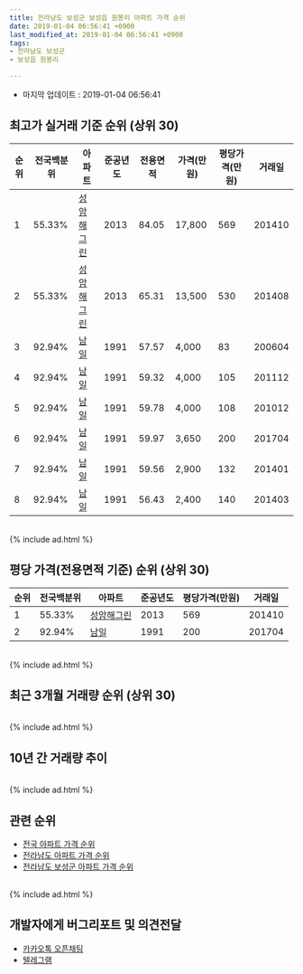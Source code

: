 ```yaml
---
title: 전라남도 보성군 보성읍 원봉리 아파트 가격 순위
date: 2019-01-04 06:56:41 +0900
last_modified_at: 2019-01-04 06:56:41 +0900
tags:
- 전라남도 보성군
- 보성읍 원봉리

---
```


* 마지막 업데이트 : 2019-01-04 06:56:41

## 최고가 실거래 기준 순위 (상위 30)


|순위|전국백분위|아파트|준공년도|전용면적|가격(만원)|평당가격(만원)|거래일|
|---|---|---|---|---|---|---|---|
|1|55.33%|[성암해그린](https://search.naver.com/search.naver?query=%EC%A0%84%EB%9D%BC%EB%82%A8%EB%8F%84+%EB%B3%B4%EC%84%B1%EA%B5%B0+%EB%B3%B4%EC%84%B1%EC%9D%8D+%EC%9B%90%EB%B4%89%EB%A6%AC+%EC%84%B1%EC%95%94%ED%95%B4%EA%B7%B8%EB%A6%B0)|2013|84.05|17,800|569|201410|
|2|55.33%|[성암해그린](https://search.naver.com/search.naver?query=%EC%A0%84%EB%9D%BC%EB%82%A8%EB%8F%84+%EB%B3%B4%EC%84%B1%EA%B5%B0+%EB%B3%B4%EC%84%B1%EC%9D%8D+%EC%9B%90%EB%B4%89%EB%A6%AC+%EC%84%B1%EC%95%94%ED%95%B4%EA%B7%B8%EB%A6%B0)|2013|65.31|13,500|530|201408|
|3|92.94%|[남일](https://search.naver.com/search.naver?query=%EC%A0%84%EB%9D%BC%EB%82%A8%EB%8F%84+%EB%B3%B4%EC%84%B1%EA%B5%B0+%EB%B3%B4%EC%84%B1%EC%9D%8D+%EC%9B%90%EB%B4%89%EB%A6%AC+%EB%82%A8%EC%9D%BC)|1991|57.57|4,000|83|200604|
|4|92.94%|[남일](https://search.naver.com/search.naver?query=%EC%A0%84%EB%9D%BC%EB%82%A8%EB%8F%84+%EB%B3%B4%EC%84%B1%EA%B5%B0+%EB%B3%B4%EC%84%B1%EC%9D%8D+%EC%9B%90%EB%B4%89%EB%A6%AC+%EB%82%A8%EC%9D%BC)|1991|59.32|4,000|105|201112|
|5|92.94%|[남일](https://search.naver.com/search.naver?query=%EC%A0%84%EB%9D%BC%EB%82%A8%EB%8F%84+%EB%B3%B4%EC%84%B1%EA%B5%B0+%EB%B3%B4%EC%84%B1%EC%9D%8D+%EC%9B%90%EB%B4%89%EB%A6%AC+%EB%82%A8%EC%9D%BC)|1991|59.78|4,000|108|201012|
|6|92.94%|[남일](https://search.naver.com/search.naver?query=%EC%A0%84%EB%9D%BC%EB%82%A8%EB%8F%84+%EB%B3%B4%EC%84%B1%EA%B5%B0+%EB%B3%B4%EC%84%B1%EC%9D%8D+%EC%9B%90%EB%B4%89%EB%A6%AC+%EB%82%A8%EC%9D%BC)|1991|59.97|3,650|200|201704|
|7|92.94%|[남일](https://search.naver.com/search.naver?query=%EC%A0%84%EB%9D%BC%EB%82%A8%EB%8F%84+%EB%B3%B4%EC%84%B1%EA%B5%B0+%EB%B3%B4%EC%84%B1%EC%9D%8D+%EC%9B%90%EB%B4%89%EB%A6%AC+%EB%82%A8%EC%9D%BC)|1991|59.56|2,900|132|201401|
|8|92.94%|[남일](https://search.naver.com/search.naver?query=%EC%A0%84%EB%9D%BC%EB%82%A8%EB%8F%84+%EB%B3%B4%EC%84%B1%EA%B5%B0+%EB%B3%B4%EC%84%B1%EC%9D%8D+%EC%9B%90%EB%B4%89%EB%A6%AC+%EB%82%A8%EC%9D%BC)|1991|56.43|2,400|140|201403|


<br>
{% include ad.html %}
<br>

## 평당 가격(전용면적 기준) 순위 (상위 30)


|순위|전국백분위|아파트|준공년도|평당가격(만원)|거래일|
|---|---|---|---|---|---|
|1|55.33%|[성암해그린](https://search.naver.com/search.naver?query=%EC%A0%84%EB%9D%BC%EB%82%A8%EB%8F%84+%EB%B3%B4%EC%84%B1%EA%B5%B0+%EB%B3%B4%EC%84%B1%EC%9D%8D+%EC%9B%90%EB%B4%89%EB%A6%AC+%EC%84%B1%EC%95%94%ED%95%B4%EA%B7%B8%EB%A6%B0)|2013|569|201410|
|2|92.94%|[남일](https://search.naver.com/search.naver?query=%EC%A0%84%EB%9D%BC%EB%82%A8%EB%8F%84+%EB%B3%B4%EC%84%B1%EA%B5%B0+%EB%B3%B4%EC%84%B1%EC%9D%8D+%EC%9B%90%EB%B4%89%EB%A6%AC+%EB%82%A8%EC%9D%BC)|1991|200|201704|


<br>
{% include ad.html %}
<br>

## 최근 3개월 거래량 순위 (상위 30)


<div style="width:100%;">
    <canvas id="deal_count_ranking" height="250"></canvas>
</div>


<script>
new Chart(document.getElementById("deal_count_ranking"), {
    type: 'horizontalBar',
    data: {
        labels: ['성암해그린'],
        datasets: [{
            label: '실거래 수',
            data: [2],
            borderColor: "rgba(255, 0, 128, 1)",
            backgroundColor: "rgba(255, 0, 128, 0.5)",
            fill: false,
        }]
    },
    options: {
        responsive: true,
        title: {
            display: true,
            text: '최근 3개월 거래량 순위'
        },
        tooltips: {
            mode: 'index',
            intersect: false,
            callbacks: {
                title: function(tooltipItems, data) {
                    return "실거래 수:";
                },
                label: function(tooltipItem, data) {
                    return data.labels[tooltipItem.index] + ": " + tooltipItem.xLabel;
                }
            }
        },
        hover: {
            mode: 'nearest',
            intersect: true
        },
        scales: {
            xAxes: [{
                display: true,
                scaleLabel: {
                    display: true,
                    labelString: '실거래 수'
                },
                ticks: {
                    suggestedMin: 0,
                }
            }],
            yAxes: [{
                display: true,
                ticks: {
                    autoSkip: false,
                    callback: function(value, index, values) {
                        if (value.length > 15)
                            return value.substr(0, 13) + "...";
                        else
                            return value;
                    }
                },
                scaleLabel: {
                    display: false,
                }
            }]
        }
    }
});

</script>


<br>
{% include ad.html %}
<br>

## 10년 간 거래량 추이


<div style="width:100%;">
    <canvas id="deal_progress" height="250"></canvas>
</div>

<script>
new Chart(document.getElementById("deal_progress"), {
    type: 'line',
    data: {
        labels: ['200901','200902','200903','200904','200905','200906','200907','200908','200909','200910','200911','200912','201001','201002','201003','201004','201005','201006','201007','201008','201009','201010','201011','201012','201101','201102','201103','201104','201105','201106','201107','201108','201109','201110','201111','201112','201201','201202','201203','201204','201205','201206','201207','201208','201209','201210','201211','201212','201301','201302','201303','201304','201305','201306','201307','201308','201309','201310','201311','201312','201401','201402','201403','201404','201405','201406','201407','201408','201409','201410','201411','201412','201501','201502','201503','201504','201505','201506','201507','201508','201509','201510','201511','201512','201601','201602','201603','201604','201605','201606','201607','201608','201609','201610','201611','201612','201701','201702','201703','201704','201705','201706','201707','201708','201709','201710','201711','201712','201801','201802','201803','201804','201805','201806','201807','201808','201809','201810','201811','201812','201901'],
        datasets: [{
            label: '실거래 수',
            pointRadius: 1,
            data: [0, 0, 0, 0, 0, 0, 0, 0, 0, 0, 0, 0, 0, 0, 0, 0, 0, 0, 0, 0, 0, 0, 0, 1, 0, 0, 0, 0, 0, 0, 0, 0, 0, 0, 0, 1, 0, 1, 0, 0, 0, 0, 1, 0, 0, 1, 0, 0, 0, 0, 0, 0, 0, 0, 0, 0, 0, 0, 0, 0, 1, 3, 2, 0, 1, 0, 0, 1, 0, 1, 0, 2, 0, 1, 1, 0, 0, 2, 0, 0, 2, 1, 0, 0, 0, 1, 2, 1, 2, 2, 0, 3, 1, 2, 1, 0, 1, 2, 0, 3, 0, 5, 2, 0, 0, 0, 0, 1, 2, 2, 1, 0, 0, 3, 2, 2, 1, 0, 1, 1, 0],
            borderColor: "rgba(255, 201, 14, 1)",
            backgroundColor: "rgba(255, 201, 14, 0.5)",
            fill: true,
        }]
    },
    options: {
        responsive: true,
        title: {
            display: true,
            text: '10년간 거래량 추이'
        },
        tooltips: {
            mode: 'index',
            intersect: false,
        },
        hover: {
            mode: 'nearest',
            intersect: true
        },
        scales: {
            xAxes: [{
                display: true,
                scaleLabel: {
                    display: true,
                    labelString: '년/월'
                }
            }],
            yAxes: [{
                display: true,
                ticks: {
                    suggestedMin: 0,
                },
                scaleLabel: {
                    display: true,
                    labelString: '실거래 수'
                }
            }]
        }
    }
});

</script>


<br>
{% include ad.html %}
<br>

## 관련 순위

- [전국 아파트 가격 순위](https://inasie.github.io/apt-ranking/전국)
- [전라남도 아파트 가격 순위](https://inasie.github.io/apt-ranking/전라남도)
- [전라남도 보성군 아파트 가격 순위](https://inasie.github.io/apt-ranking/전라남도-보성군)


<br>
{% include ad.html %}
<br>

## 개발자에게 버그리포트 및 의견전달

- [카카오톡 오픈채팅](https://open.kakao.com/o/gLJUAP4)
- [텔레그램](https://t.me/inasie)

